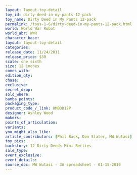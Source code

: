 ```yaml
---
layout: layout-toy-detail 
toy_id: dirty-deed-in-my-pants-12-pack
toy_name: Dirty Deed in My Pants 12-pack
permalink: /toys-1-6/dirty-deed-in-my-pants-12-pack.html
world: World War Robot
world_abr: WWR
character_base: 
layout: layout-toy-detail
categories: 
release_date: 11/24/2011
release_price: $30 
scale: one sixth
size: 12 inches
comes_with: 
edition_qty: 
chase: 
exclusive: 
secret_drop: 
sold_where: 
bamba_points: 
packaging_type: 
product_code_/_link: 0MBDD12P
designer: Ashley Wood
makers: 
points_of_articulation: 
variants: 
you_might_also_like: 
article_contributors: [Phil Back, Don Slater, MW Wutasi]
toy_pics: 
backstory: 12 Dirty Deeds Mini Berties
sale_type: 
event_exclusive: 
event_details: 
source_doc: MW Wutasi - 3A spreadsheet - 01-15-2019
---
```

